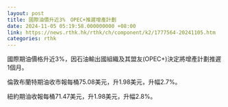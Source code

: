 ```yaml
---
layout: post
title: 國際油價升近3%　OPEC+推遲增產計劃
date: 2024-11-05 05:19:58.000000000 +08:00
link: https://news.rthk.hk/rthk/ch/component/k2/1777564-20241105.htm
categories: rthk
---
```


國際期油價格升近3%，因石油輸出國組織及其盟友(OPEC+)決定將增產計劃推遲1個月。

倫敦布蘭特期油收市報每桶75.08美元，升1.98美元，升幅2.7%。

紐約期油收報每桶71.47美元，升1.98美元，升幅2.8%。
